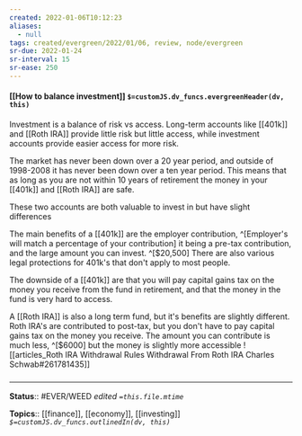 ```yaml
---
created: 2022-01-06T10:12:23 
aliases:
  - null
tags: created/evergreen/2022/01/06, review, node/evergreen
sr-due: 2022-01-24
sr-interval: 15
sr-ease: 250
---
```


#### [[How to balance investment]] `$=customJS.dv_funcs.evergreenHeader(dv, this)`

Investment is a balance of risk vs access. Long-term accounts like [[401k]] and [[Roth IRA]] provide little risk but little access, while investment accounts provide easier access for more risk.

The market has never been down over a 20 year period, and outside of 1998-2008 it has never been down over a ten year period. This means that as long as you are not within 10 years of retirement the money in your [[401k]] and [[Roth IRA]] are safe.

These two accounts are both valuable to invest in but have slight differences

The main benefits of a [[401k]] are the employer contribution, 
^[Employer's will match a percentage of your contribution]
it being a pre-tax contribution, and the large amount you can invest.
^[$20,500]
There are also various legal protections for 401k's that don't apply to most people.

The downside of a [[401k]] are that you will pay capital gains tax on the money you receive from the fund in retirement, and that the money in the fund is very hard to access.

A [[Roth IRA]] is also a long term fund, but it's benefits are slightly different. Roth IRA's are contributed to post-tax, but you don't have to pay capital gains tax on the money you receive.
The amount you can contribute is much less, ^[$6000] but the money is slightly more accessible
![[articles_Roth IRA Withdrawal Rules Withdrawal From Roth IRA Charles Schwab#261781435]]

 

### <hr class="footnote"/>

**Status**:: #EVER/WEED 
*edited `=this.file.mtime`*

**Topics**:: [[finance]], [[economy]], [[investing]]
*`$=customJS.dv_funcs.outlinedIn(dv, this)`*
